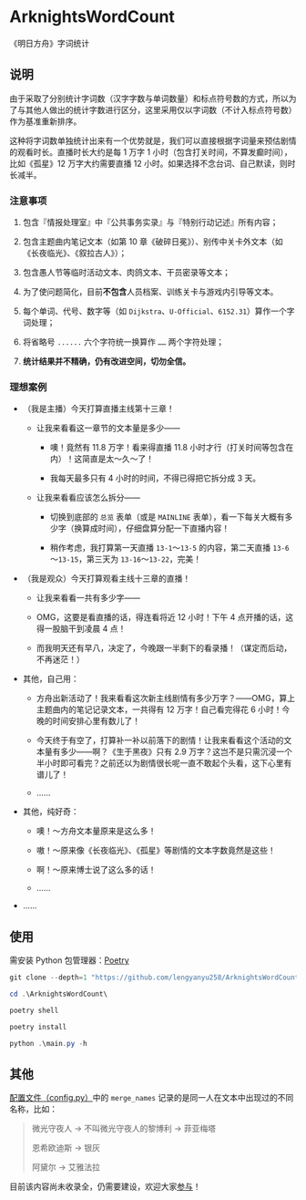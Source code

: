# ArknightsWordCount

《明日方舟》字词统计

## 说明

由于采取了分别统计字词数（汉字字数与单词数量）和标点符号数的方式，所以为了与其他人做出的统计字数进行区分，这里采用仅以字词数（不计入标点符号数）作为基准重新排序。

这种将字词数单独统计出来有一个优势就是，我们可以直接根据字词量来预估剧情的观看时长。直播时长大约是每 1 万字 1 小时（包含打关时间，不算发癫时间），比如《孤星》12 万字大约需要直播 12 小时。如果选择不念台词、自己默读，则时长减半。

### 注意事项

1. 包含『情报处理室』中『公共事务实录』与『特别行动记述』所有内容；

2. 包含主题曲内笔记文本（如第 10 章《破碎日冕》）、别传中关卡外文本（如《长夜临光》、《叙拉古人》）；

3. 包含愚人节等临时活动文本、肉鸽文本、干员密录等文本；

4. 为了使问题简化，目前**不包含**人员档案、训练关卡与游戏内引导等文本。

5. 每个单词、代号、数字等（如 `Dijkstra`、`U-Official`、`6152.31`）算作一个字词处理；

6. 将省略号 `......` 六个字符统一换算作 `……` 两个字符处理；

7. **统计结果并不精确，仍有改进空间，切勿全信。**

### 理想案例

- （我是主播）今天打算直播主线第十三章！

  - 让我来看看这一章节的文本量是多少——

    - 噢！竟然有 11.8 万字！看来得直播 11.8 小时才行（打关时间等包含在内）！这简直是太～久～了！

    - 我每天最多只有 4 小时的时间，不得已得把它拆分成 3 天。

  - 让我来看看应该怎么拆分——

    - 切换到底部的 `总览` 表单（或是 `MAINLINE` 表单），看一下每关大概有多少字（换算成时间），仔细盘算分配一下直播内容！

    - 稍作考虑，我打算第一天直播 `13-1`～`13-5` 的内容，第二天直播 `13-6`～`13-15`，第三天为 `13-16`～`13-22`，完美！

- （我是观众）今天打算观看主线十三章的直播！

  - 让我来看看一共有多少字——

  - OMG，这要是看直播的话，得连看将近 12 小时！下午 4 点开播的话，这得一股脑干到凌晨 4 点！

  - 而我明天还有早八，决定了，今晚跟一半剩下的看录播！（谋定而后动，不再迷茫！）

- 其他，自己用：

  - 方舟出新活动了！我来看看这次新主线剧情有多少万字？——OMG，算上主题曲内的笔记记录文本，一共得有 12 万字！自己看完得花 6 小时！今晚的时间安排心里有数儿了！

  - 今天终于有空了，打算补一补以前落下的剧情！让我来看看这个活动的文本量有多少——啊？《生于黑夜》只有 2.9 万字？这岂不是只需沉浸一个半小时即可看完？之前还以为剧情很长呢一直不敢起个头看，这下心里有谱儿了！

  - ……

- 其他，纯好奇：

  - 噢！～方舟文本量原来是这么多！

  - 嗷！～原来像《长夜临光》、《孤星》等剧情的文本字数竟然是这些！

  - 啊！～原来博士说了这么多的话！

  - ……

- ……

## 使用

需安装 Python 包管理器：[Poetry](https://python-poetry.org/docs/#installation)

```powershell
git clone --depth=1 "https://github.com/lengyanyu258/ArknightsWordCount.git"

cd .\ArknightsWordCount\

poetry shell

poetry install

python .\main.py -h
```

## 其他

[配置文件（config.py）](https://github.com/lengyanyu258/ArknightsWordCount/blob/main/config.py)中的 `merge_names` 记录的是同一人在文本中出现过的不同名称，比如：

> 微光守夜人 -> 不叫微光守夜人的黎博利 -> 菲亚梅塔
>
> 恩希欧迪斯 -> 银灰
>
> 阿黛尔 -> 艾雅法拉

目前该内容尚未收录全，仍需要建设，欢迎大家[参与](https://github.com/lengyanyu258/ArknightsWordCount/edit/main/config.py)！
